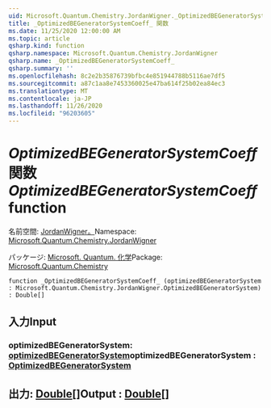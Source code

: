```yaml
---
uid: Microsoft.Quantum.Chemistry.JordanWigner._OptimizedBEGeneratorSystemCoeff_
title: _OptimizedBEGeneratorSystemCoeff_ 関数
ms.date: 11/25/2020 12:00:00 AM
ms.topic: article
qsharp.kind: function
qsharp.namespace: Microsoft.Quantum.Chemistry.JordanWigner
qsharp.name: _OptimizedBEGeneratorSystemCoeff_
qsharp.summary: ''
ms.openlocfilehash: 8c2e2b35876739bfbc4e851944788b5116ae7df5
ms.sourcegitcommit: a87c1aa8e7453360025e47ba614f25b02ea84ec3
ms.translationtype: MT
ms.contentlocale: ja-JP
ms.lasthandoff: 11/26/2020
ms.locfileid: "96203605"
---
```

# <a name="_optimizedbegeneratorsystemcoeff_-function"></a><span data-ttu-id="8b8f4-102">_OptimizedBEGeneratorSystemCoeff_ 関数</span><span class="sxs-lookup"><span data-stu-id="8b8f4-102">_OptimizedBEGeneratorSystemCoeff_ function</span></span>

<span data-ttu-id="8b8f4-103">名前空間: [JordanWigner。](xref:Microsoft.Quantum.Chemistry.JordanWigner)</span><span class="sxs-lookup"><span data-stu-id="8b8f4-103">Namespace: [Microsoft.Quantum.Chemistry.JordanWigner](xref:Microsoft.Quantum.Chemistry.JordanWigner)</span></span>

<span data-ttu-id="8b8f4-104">パッケージ: [Microsoft. Quantum. 化学](https://nuget.org/packages/Microsoft.Quantum.Chemistry)</span><span class="sxs-lookup"><span data-stu-id="8b8f4-104">Package: [Microsoft.Quantum.Chemistry](https://nuget.org/packages/Microsoft.Quantum.Chemistry)</span></span>




```qsharp
function _OptimizedBEGeneratorSystemCoeff_ (optimizedBEGeneratorSystem : Microsoft.Quantum.Chemistry.JordanWigner.OptimizedBEGeneratorSystem) : Double[]
```


## <a name="input"></a><span data-ttu-id="8b8f4-105">入力</span><span class="sxs-lookup"><span data-stu-id="8b8f4-105">Input</span></span>

### <a name="optimizedbegeneratorsystem--optimizedbegeneratorsystem"></a><span data-ttu-id="8b8f4-106">optimizedBEGeneratorSystem: [optimizedBEGeneratorSystem](xref:Microsoft.Quantum.Chemistry.JordanWigner.OptimizedBEGeneratorSystem)</span><span class="sxs-lookup"><span data-stu-id="8b8f4-106">optimizedBEGeneratorSystem : [OptimizedBEGeneratorSystem](xref:Microsoft.Quantum.Chemistry.JordanWigner.OptimizedBEGeneratorSystem)</span></span>





## <a name="output--double"></a><span data-ttu-id="8b8f4-107">出力: [Double](xref:microsoft.quantum.lang-ref.double)[]</span><span class="sxs-lookup"><span data-stu-id="8b8f4-107">Output : [Double](xref:microsoft.quantum.lang-ref.double)[]</span></span>

